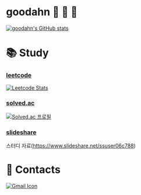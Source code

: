 # goodahn 🐢 🦁 🦄

[![goodahn's GitHub stats](https://github-readme-stats.vercel.app/api?username=goodahn)](https://github.com/anuraghazra/github-readme-stats)

# 📚 Study

### [leetcode](https://leetcode.com/)

[![Leetcode Stats](https://leetcard.jacoblin.cool/goodahn)](https://leetcode.com/goodahn)

### [solved.ac](https://solved.ac/)

[![Solved.ac 프로필](http://mazassumnida.wtf/api/generate_badge?boj=wnaldj1589)](https://solved.ac/wnaldj1589)

### [slideshare](https://www.slideshare.net/)

스터디 자료(https://www.slideshare.net/ssuser06c788)

# 📧 Contacts

[![Gmail Icon](https://img.shields.io/badge/Gmail-D14836?style=for-the-badge&logo=gmail&logoColor=white&link=mailto:wnaldj1589@gmail.com)](mailto:wnaldj1589@gmail.com)
